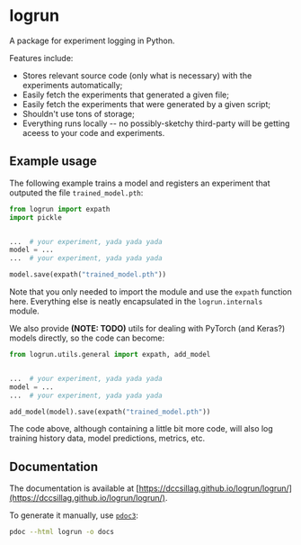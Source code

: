 # logrun

A package for experiment logging in Python.

Features include:

- Stores relevant source code (only what is necessary) with the experiments automatically;
- Easily fetch the experiments that generated a given file;
- Easily fetch the experiments that were generated by a given script;
- Shouldn't use tons of storage;
- Everything runs locally -- no possibly-sketchy third-party will be getting aceess to your code and experiments.

## Example usage

The following example trains a model and registers an experiment that outputed the file `trained_model.pth`:

```python
from logrun import expath
import pickle


...  # your experiment, yada yada yada
model = ...
...  # your experiment, yada yada yada

model.save(expath("trained_model.pth"))
```

Note that you only needed to import the module and use the `expath` function here. Everything else is neatly encapsulated in the `logrun.internals` module.

We also provide **(NOTE: TODO)** utils for dealing with PyTorch (and Keras?) models directly, so the code can become:

```python
from logrun.utils.general import expath, add_model


...  # your experiment, yada yada yada
model = ...
...  # your experiment, yada yada yada

add_model(model).save(expath("trained_model.pth"))
```

The code above, although containing a little bit more code, will also log training history data, model predictions, metrics, etc.

## Documentation

The documentation is available at [https://dccsillag.github.io/logrun/logrun/](https://dccsillag.github.io/logrun/logrun/).

To generate it manually, use [`pdoc3`](https://pdoc3.github.io/pdoc/):

```sh
pdoc --html logrun -o docs
```
